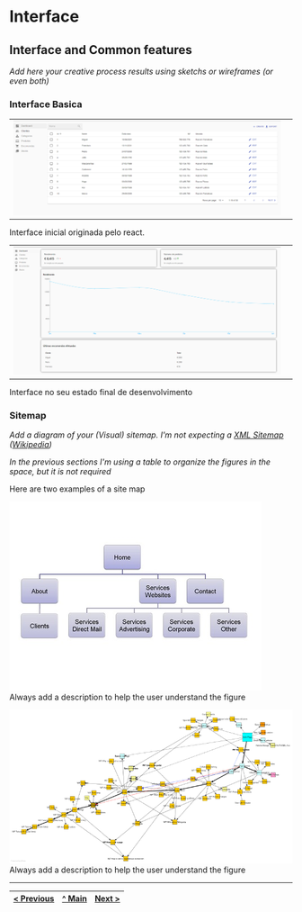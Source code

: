 # Interface

## Interface and Common features
_Add here your creative process results using sketchs or wireframes (or even both)_

### Interface Basica

| | |
:---: | :---:
![An alternative description](images/react-admin.png) | 
Interface inicial originada pelo react. 

| | |
:---: | :---:
![An alternative description](images/dashboard.png) |
Interface no seu estado final de desenvolvimento

### Sitemap

_Add a diagram of your (Visual) sitemap. I'm not expecting a [XML Sitemap](https://developers.google.com/search/docs/advanced/sitemaps/build-sitemap#expandable-1) ([Wikipedia](https://en.wikipedia.org/wiki/Sitemaps))_  

_In the previous sections I'm using a table to organize the figures in the space, but it is not required_

Here are two examples of a site map

![An alternative description](images/image08.png)  
Always add a description to help the user understand the figure  

![An alternative description](images/image07.png)  
Always add a description to help the user understand the figure  



---
[< Previous](c1.md) | [^ Main](https://github.com/exemploTrabalho/report) | [Next >](c3.md)
:--- | :---: | ---: 
